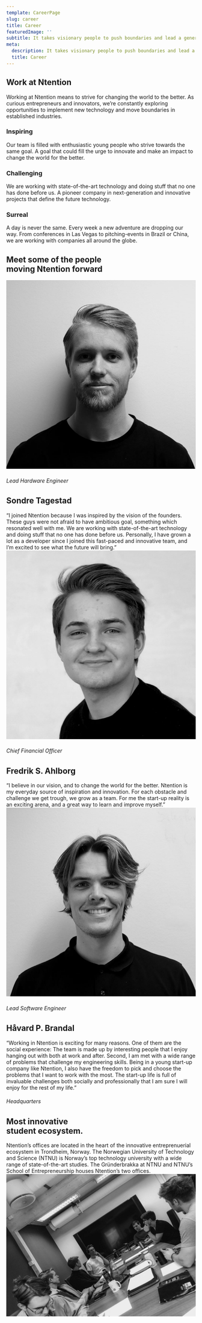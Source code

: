 ```yaml
---
template: CareerPage
slug: career
title: Career
featuredImage: ''
subtitle: It takes visionary people to push boundaries and lead a generation through paradigm shifts. It is necessary to rethink entire industries and challenge the established procedures and operations.  
meta:
  description: It takes visionary people to push boundaries and lead a generation through paradigm shifts. It is necessary to rethink entire industries and challenge the established procedures and operations. 
  title: Career
---
```


<div class="section">
    <div class="container skinnier taCenter">
        <h2>Work at Ntention</h2>
        Working at Ntention means to strive for changing the world to the better. As curious entrepreneurs and innovators, we’re constantly exploring opportunities to implement new technology and move boundaries in established industries.
</div>
</div>

<div class="taCenter row section">
  <div class="column3">
    <h3>Inspiring</h3>
    Our team is filled with enthusiastic young people who strive towards the same goal. A goal that could fill the urge to innovate and make an impact to change the world for the better.
  </div>
<div class="column3">
    <h3>Challenging</h3>
    We are working with state-of-the-art technology and doing stuff that no one has done before us. A pioneer company in next-generation and innovative projects that define the future technology.
    </div>
  <div class="column3">
  <h3>Surreal</h3>
  A day is never the same. Every week a new adventure are dropping our way. From conferences in Las Vegas to pitching-events in Brazil or China, we are working with companies all around the globe.
  </div>
</div>

<div class="section row space-100t">
<h2>Meet some of the people <br> moving Ntention forward</h2>
  <div class="column3">
    <div class="container hover-image">
      <img src="images/team/Sondre.jpg" alt="Sondre Tagestad">
      <h6>Lead Hardware Engineer </h6>
      <h2>Sondre Tagestad</h2>
      “I joined Ntention because I was inspired by the vision of the founders. These guys were not afraid to have ambitious goal, something which resonated well with me. We are working with state-of-the-art technology and doing stuff that no one has done before us. Personally, I have grown a lot as a developer since I joined this fast-paced and innovative team, and I’m excited to see what the future will bring.”
    </div>
</div>
<div class="column3">
    <div class="container hover-image">
      <img src="images/team/Fredrik.jpg" alt="Fredrik Shaughnessy Ahlborg">
      <h6>Chief Financial Officer</h6>
      <h2>Fredrik S. Ahlborg</h2>
      “I believe in our vision, and to change the world for the better. Ntention is my everyday source of inspiration and innovation. For each obstacle and challenge we get trough, we grow as a team. For me the start-up reality is an exciting arena, and a great way to learn and improve myself.”
    </div>
</div>
<div class="column3">
    <div class="container hover-image">
      <img src="images/team/Havard.jpg" alt="Håvard Pedersen Brandal">
      <h6>Lead Software Engineer</h6>
      <h2>Håvard P. Brandal</h2>
      “Working in Ntention is exciting for many reasons. One of them are the social experience: The team is made up by interesting people that I enjoy hanging out with both at work and after. Second, I am met with a wide range of problems that challenge my engineering skills. Being in a young start-up company like Ntention, I also have the freedom to pick and choose the problems that I want to work with the most. The start-up life is full of invaluable challenges both socially and professionally that I am sure I will enjoy for the rest of my life.”
    </div>
</div>
</div>

<div class="row space-100b space-100t">
<div class="column">
    <div class="container hover-image">
    <h6>Headquarters</h6>
    <h2>Most innovative <br> student ecosystem.</h2>
    Ntention’s offices are located in the heart of the innovative entreprenuerial ecosystem in Trondheim, Norway. The Norwegian University of Technology and Science (NTNU) is Norway’s top technology university with a wide range of state-of-the-art studies. The Gründerbrakka at NTNU and NTNU’s School of Entrepreneurship houses Ntention’s two offices.
    </div>
</div>
<div class="column">
    <div class="container">
      <img src="images/Team.jpg" alt="Team working at Gründerbrakka">
    </div>
</div>
</div>
